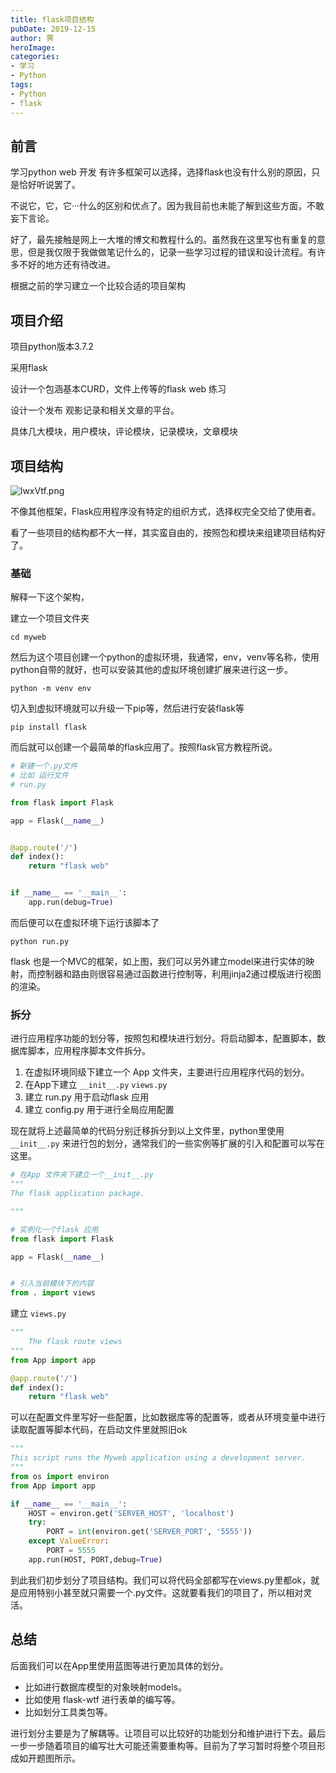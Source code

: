 ```yaml
---
title: flask项目结构
pubDate: 2019-12-15
author: 霁
heroImage:
categories:
- 学习
- Python
tags:
- Python
- flask
---
```


## 前言

学习python web 开发 有许多框架可以选择，选择flask也没有什么别的原因，只是恰好听说罢了。

不说它，它，它···什么的区别和优点了。因为我目前也未能了解到这些方面，不敢妄下言论。

好了，最先接触是网上一大堆的博文和教程什么的。虽然我在这里写也有重复的意思，但是我仅限于我做做笔记什么的，记录一些学习过程的错误和设计流程。有许多不好的地方还有待改进。

根据之前的学习建立一个比较合适的项目架构

## 项目介绍

项目python版本3.7.2

采用flask

设计一个包涵基本CURD，文件上传等的flask web 练习

设计一个发布 	观影记录和相关文章的平台。

具体几大模块，用户模块，评论模块，记录模块，文章模块

## 项目结构

![lwxVtf.png](https://s2.ax1x.com/2020/01/04/lwxVtf.png)



不像其他框架，Flask应用程序没有特定的组织方式，选择权完全交给了使用者。

看了一些项目的结构都不大一样，其实蛮自由的，按照包和模块来组建项目结构好了。

### 基础

解释一下这个架构，

建立一个项目文件夹

```
cd myweb
```

然后为这个项目创建一个python的虚拟环境，我通常，env，venv等名称，使用python自带的就好，也可以安装其他的虚拟环境创建扩展来进行这一步。

```
python -m venv env
```

切入到虚拟环境就可以升级一下pip等，然后进行安装flask等

```
pip install flask
```

而后就可以创建一个最简单的flask应用了。按照flask官方教程所说。

```python
# 新建一个.py文件
# 比如 运行文件
# run.py

from flask import Flask

app = Flask(__name__)


@app.route('/')
def index():
    return "flask web"


if __name__ == '__main__':
    app.run(debug=True)
```

而后便可以在虚拟环境下运行该脚本了

```
python run.py
```

flask 也是一个MVC的框架，如上图，我们可以另外建立model来进行实体的映射，而控制器和路由则很容易通过函数进行控制等，利用jinja2通过模版进行视图的渲染。



### 拆分

进行应用程序功能的划分等，按照包和模块进行划分。将启动脚本，配置脚本，数据库脚本，应用程序脚本文件拆分。

1. 在虚拟环境同级下建立一个 App 文件夹，主要进行应用程序代码的划分。
2. 在App下建立 `__init__.py`    `views.py`
3. 建立 run.py 用于启动flask 应用
4. 建立 config.py 用于进行全局应用配置

现在就将上述最简单的代码分别迁移拆分到以上文件里，python里使用`__init__.py` 来进行包的划分，通常我们的一些实例等扩展的引入和配置可以写在这里。

```python
# 在App 文件夹下建立一个__init__.py
"""
The flask application package.

"""

# 实例化一个flask 应用
from flask import Flask

app = Flask(__name__)


# 引入当前模块下的内容
from . import views

```

建立  `views.py`

```python
"""
	The flask route views
"""
from App import app

@app.route('/')
def index():
    return "flask web"
```

可以在配置文件里写好一些配置，比如数据库等的配置等，或者从环境变量中进行读取配置等脚本代码，在启动文件里就照旧ok

```python
"""
This script runs the Myweb application using a development server.
"""
from os import environ
from App import app

if __name__ == '__main__':
    HOST = environ.get('SERVER_HOST', 'localhost')
    try:
        PORT = int(environ.get('SERVER_PORT', '5555'))
    except ValueError:
        PORT = 5555
    app.run(HOST, PORT,debug=True)

```

到此我们初步划分了项目结构。我们可以将代码全部都写在views.py里都ok，就是应用特别小甚至就只需要一个.py文件。这就要看我们的项目了，所以相对灵活。

## 总结

后面我们可以在App里使用蓝图等进行更加具体的划分。

- 比如进行数据库模型的对象映射models。
- 比如使用 flask-wtf  进行表单的编写等。
- 比如划分工具类包等。

进行划分主要是为了解耦等。让项目可以比较好的功能划分和维护进行下去。最后一步一步随着项目的编写壮大可能还需要重构等。目前为了学习暂时将整个项目形成如开题图所示。